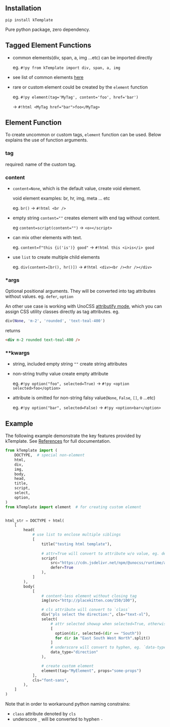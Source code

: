 ## Installation

`pip install kTemplate`

Pure python package, zero dependency.

## Tagged Element Functions

- common elements(div, span, a, img ...etc) can be imported directly

    eg. `#!py from kTemplate import div, span, a, img`

- see list of common elements [here][common_ele]
- rare or custom element could be created by the `element` function

    eg. `#!py element(tag='MyTag', content='foo', href='bar')`

    → `#!html <MyTag href="bar">foo</MyTag>`

## Element Function

To create uncommon or custom tags, `element` function can be used. Below explains the use of function arguments.

### tag

required: name of the custom tag.

### content

- `content=None`, which is the default value, create void element.

    void element examples: br, hr, img, meta ... etc

    eg. `br()` → `#!html <br />`

- empty string `content=""` creates element with end tag without content.

    eg `content=script(content="")` → `<o></script>`

- can mix other elements with text.

    eg. `content=f"this {i('is')} good"` →  `#!html this <i>is</i> good`

- use `list` to create multiple child elements

    eg. `div(content=[br(), hr()])` → `#!html <div><br /><hr /></div>`

### *args

Optional positional arguments. They will be converted into tag attributes without values. eg. `defer`, `option`

An other use case is working with UnoCSS [attributify mode][attributify], which you can assign CSS utility classes directly as tag attributes. eg.

```python
div(None, 'm-2', 'rounded', 'text-teal-400')
```

returns

```html
<div m-2 rounded text-teal-400 />
```

### **kwargs

- string, included empty string `""` create string attributes
- non-string truthy value create empty attribute

    eg. `#!py option("foo", selected=True)` -> `#!py <option selected>foo</option>`

- attribute is omitted for non-string falsy value(`None`, `False`, `[]`, `0` ...etc)

    eg. `#!py option("bar", selected=False)` -> `#!py <option>bar</option>`

## Example

The following example demonstrate the key features provided by kTemplate. See [References](./ref.md) for full documentation.

```python
from kTemplate import (
    DOCTYPE,  # special non-element
    html,
    div,
    img,
    body,
    head,
    title,
    script,
    select,
    option,
)
from kTemplate import element  # for creating custom element


html_str = DOCTYPE + html(
    [
        head(
            # use list to enclose multiple siblings
            [
                title("testing html template"),
                
                # attr=True will convert to attribute w/o value, eg. defer
                script(
                    src="https://cdn.jsdelivr.net/npm/@unocss/runtime/attributify.global.js",
                    defer=True
                ),
            ]
        ),
        body(
            [
                # content-less element without closing tag
                img(src="http://placekitten.com/150/100"),

                # cls attribute will convert to `class`
                div("pls select the direction:", cls="text-xl"),
                select(
                    # attr selected showup when selected=True, otherwise omitted
                    [
                      option(dir, selected=(dir == "South"))
                      for dir in "East South West North".split()
                    ]
                    # underscore will convert to hyphen, eg. `data-type`
                    data_type="direction"  
                ),

                # create custom element
                element(tag="MyElement", props="some-props")
            ],
            cls="font-sans",
        ),
    ]
)
```

Note that in order to workaround python naming constrains:

- `class` attribute denoted by `cls`
- underscore `_` will be converted to hyphen `-`

[common_ele]: https://github.com/hoishing/kTemplate/blob/main/kTemplate/elements.py
[attributify]: https://github.com/unocss/unocss/tree/main/packages/preset-attributify/
